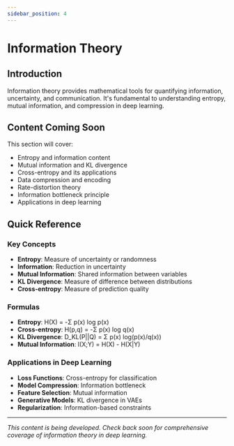 ```yaml
---
sidebar_position: 4
---
```


# Information Theory

## Introduction

Information theory provides mathematical tools for quantifying information, uncertainty, and communication. It's fundamental to understanding entropy, mutual information, and compression in deep learning.

## Content Coming Soon

This section will cover:

- Entropy and information content
- Mutual information and KL divergence
- Cross-entropy and its applications
- Data compression and encoding
- Rate-distortion theory
- Information bottleneck principle
- Applications in deep learning

## Quick Reference

### Key Concepts

- **Entropy**: Measure of uncertainty or randomness
- **Information**: Reduction in uncertainty
- **Mutual Information**: Shared information between variables
- **KL Divergence**: Measure of difference between distributions
- **Cross-entropy**: Measure of prediction quality

### Formulas

- **Entropy**: H(X) = -Σ p(x) log p(x)
- **Cross-entropy**: H(p,q) = -Σ p(x) log q(x)
- **KL Divergence**: D_KL(P||Q) = Σ p(x) log(p(x)/q(x))
- **Mutual Information**: I(X;Y) = H(X) - H(X|Y)

### Applications in Deep Learning

- **Loss Functions**: Cross-entropy for classification
- **Model Compression**: Information bottleneck
- **Feature Selection**: Mutual information
- **Generative Models**: KL divergence in VAEs
- **Regularization**: Information-based constraints

---

*This content is being developed. Check back soon for comprehensive coverage of information theory in deep learning.*
